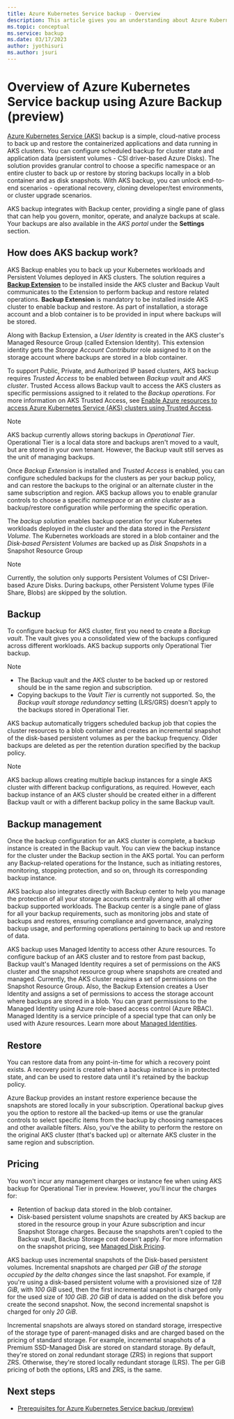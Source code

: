 ```yaml
---
title: Azure Kubernetes Service backup - Overview
description: This article gives you an understanding about Azure Kubernetes Service (AKS) backup, the cloud-native process to back up and restore the containerized applications and data running in AKS clusters.
ms.topic: conceptual
ms.service: backup
ms.date: 03/17/2023
author: jyothisuri
ms.author: jsuri
---
```


# Overview of Azure Kubernetes Service backup using Azure Backup (preview)

[Azure Kubernetes Service (AKS)](../aks/intro-kubernetes.md) backup is a simple, cloud-native process to back up and restore the containerized applications and data running in AKS clusters. You can configure scheduled backup for cluster state and application data (persistent volumes - CSI driver-based Azure Disks). The solution provides granular control to choose a specific namespace or an entire cluster to back up or restore by storing backups locally in a blob container and as disk snapshots. With AKS backup, you can unlock end-to-end scenarios - operational recovery, cloning developer/test environments, or cluster upgrade scenarios. 

AKS backup integrates with Backup center, providing a single pane of glass that can help you govern, monitor, operate, and analyze backups at scale. Your backups are also available in the *AKS portal* under the **Settings** section.

## How does AKS backup work?

AKS Backup enables you to back up your Kubernetes workloads and Persistent Volumes deployed in AKS clusters. The solution requires a [**Backup Extension**](/azure/azure-arc/kubernetes/conceptual-extensions) to be installed inside the AKS cluster and Backup Vault communicates to the Extension to perform backup and restore related operations. **Backup Extension** is mandatory to be installed inside AKS cluster to enable backup and restore. As part of installation, a storage account and a blob container is to be provided in input where backups will be stored. 

Along with Backup Extension, a *User Identity* is created in the AKS cluster's Managed Resource Group (called Extension Identity). This extension identity gets the *Storage Account Contributor* role assigned to it on the storage account where backups are stored in a blob container.

To support Public, Private, and Authorized IP based clusters, AKS backup requires *Trusted Access* to be enabled between *Backup vault* and *AKS cluster*. Trusted Access allows Backup vault to access the AKS clusters as specific permissions assigned to it related to the *Backup operations*. For more information on AKS Trusted Access, see [Enable Azure resources to access Azure Kubernetes Service (AKS) clusters using Trusted Access](../aks/trusted-access-feature.md).

>[!Note]
>AKS backup currently allows storing backups in *Operational Tier*. Operational Tier is a local data store and backups aren't moved to a vault, but are stored in your own tenant. However, the Backup vault still serves as the unit of managing backups.

Once *Backup Extension* is installed and *Trusted Access* is enabled, you can configure scheduled backups for the clusters as per your backup policy, and can restore the backups to the original or an alternate cluster in the same subscription and region. AKS backup allows you to enable granular controls to choose a specific *namespace* or an *entire cluster* as a backup/restore configuration while performing the specific operation.

The *backup solution* enables backup operation for your Kubernetes workloads deployed in the cluster and the data stored in the *Persistent Volume*. The Kubernetes workloads are stored in a blob container and the *Disk-based Persistent Volumes* are backed up as *Disk Snapshots* in a Snapshot Resource Group 

>[!Note]
>Currently, the solution only supports Persistent Volumes of CSI Driver-based Azure Disks. During backups, other Persistent Volume types (File Share, Blobs) are skipped by the solution.

## Backup
 
To configure backup for AKS cluster, first you need to create a *Backup vault*. The vault gives you a consolidated view of the backups configured across different workloads. AKS backup supports only Operational Tier backup.

>[!Note]
>- The Backup vault and the AKS cluster to be backed up or restored should be in the same region and subscription.
>- Copying backups to the *Vault Tier* is currently not supported. So, the *Backup vault storage redundancy* setting (LRS/GRS) doesn't apply to the backups stored in Operational Tier.

AKS backup automatically triggers scheduled backup job that copies the cluster resources to a blob container and creates an incremental snapshot of the disk-based persistent volumes as per the backup frequency. Older backups are deleted as per the retention duration specified by the backup policy.

>[!Note]
>AKS backup allows creating multiple backup instances for a single AKS cluster with different backup configurations, as required. However, each backup instance of an AKS cluster should be created either in a different Backup vault or with a different backup policy in the same Backup vault.

## Backup management 

Once the backup configuration for an AKS cluster is complete, a backup instance is created in the Backup vault. You can view the backup instance for the cluster under the Backup section in the AKS portal. You can perform any Backup-related operations for the Instance, such as initiating restores, monitoring, stopping protection, and so on, through its corresponding backup instance.

AKS backup also integrates directly with Backup center to help you manage the protection of all your storage accounts centrally along with all other backup supported workloads. The Backup center is a single pane of glass for all your backup requirements, such as monitoring jobs and state of backups and restores, ensuring compliance and governance, analyzing backup usage, and performing operations pertaining to back up and restore of data.

AKS backup uses Managed Identity to access other Azure resources. To configure backup of an AKS cluster and to restore from past backup, Backup vault's Managed Identity requires a set of permissions on the AKS cluster and the snapshot resource group where snapshots are created and managed. Currently, the AKS cluster requires a set of permissions on the Snapshot Resource Group. Also, the Backup Extension creates a User Identity and assigns a set of permissions to access the storage account where backups are stored in a blob. You can grant permissions to the Managed Identity using Azure role-based access control (Azure RBAC). Managed Identity is a service principle of a special type that can only be used with Azure resources. Learn more about [Managed Identities](../active-directory/managed-identities-azure-resources/overview.md).

## Restore

You can restore data from any point-in-time for which a recovery point exists. A recovery point is created when a backup instance is in protected state, and can be used to restore data until it's retained by the backup policy.

Azure Backup provides an instant restore experience because the snapshots are stored locally in your subscription. Operational backup gives you the option to restore all the backed-up items or use the granular controls to select specific items from the backup by choosing namespaces and other available filters. Also, you've the ability to perform the restore on the original AKS cluster (that's backed up) or alternate AKS cluster in the same region and subscription.

## Pricing

You won't incur any management charges or instance fee when using AKS backup for Operational Tier in preview. However, you'll incur the  charges for:

- Retention of backup data stored in the blob container. 
- Disk-based persistent volume snapshots are created by AKS backup are stored in the resource group in your Azure subscription and incur Snapshot Storage charges. Because the snapshots aren't copied to the Backup vault, Backup Storage cost doesn't apply. For more information on the snapshot pricing, see [Managed Disk Pricing](https://azure.microsoft.com/pricing/details/managed-disks/).

AKS backup uses incremental snapshots of the Disk-based persistent volumes. Incremental snapshots are charged *per GiB of the storage occupied by the delta changes* since the last snapshot. For example, if you're using a disk-based persistent volume with a provisioned size of *128 GiB*, with *100 GiB* used, then the first incremental snapshot is charged only for the used size of *100 GiB*. *20 GiB* of data is added on the disk before you create the second snapshot. Now, the second incremental snapshot is charged for only *20 GiB*.

Incremental snapshots are always stored on standard storage, irrespective of the storage type of parent-managed disks and are charged based on the pricing of standard storage. For example, incremental snapshots of a Premium SSD-Managed Disk are stored on standard storage. By default, they're stored on zonal redundant storage (ZRS) in regions that support ZRS. Otherwise, they're stored  locally redundant storage (LRS). The per GiB pricing of both the options, LRS and ZRS, is the same.

## Next steps

- [Prerequisites for Azure Kubernetes Service backup (preview)](azure-kubernetes-service-cluster-backup-concept.md)